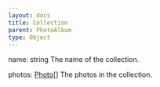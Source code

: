 ```yaml
---
layout: docs
title: Collection
parent: PhotoAlbum
type: Object
---
```


name: string The name of the collection.

photos: [Photo](/docs/photoalbum/photo)[] The photos in the collection.